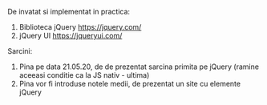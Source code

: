 De invatat si implementat in practica:
1. Biblioteca jQuery https://jquery.com/
2. jQuery UI https://jqueryui.com/

Sarcini:
1. Pina pe data 21.05.20, de de prezentat sarcina primita pe jQuery (ramine aceeasi conditie ca la JS nativ - ultima)
2. Pina vor fi introduse notele medii, de prezentat un site cu elemente jQuery
